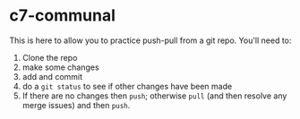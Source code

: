 # c7-communal

This is here to allow you to practice push-pull from a git repo. You'll need to:

1. Clone the repo
2. make some changes
3. add and commit
4. do a `git status` to see if other changes have been made
5. If there are no changes then `push`; otherwise `pull` (and then resolve any merge issues) and then `push`.
